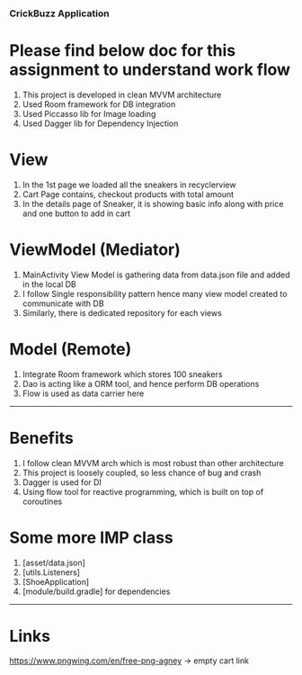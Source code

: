 ### CrickBuzz Application

# Please find below doc for this assignment to understand work flow

1. This project is developed in clean MVVM architecture
2. Used Room framework for DB integration
3. Used Piccasso lib for Image loading
4. Used Dagger lib for Dependency Injection

# View 
1. In the 1st page we loaded all the sneakers in recyclerview
2. Cart Page contains, checkout products with total amount
3. In the details page of Sneaker, it is showing basic info along with price and one button to add in cart

# ViewModel (Mediator)
1. MainActivity View Model is gathering data from data.json file and added in the local DB
2. I follow Single responsibility pattern hence many view model created to communicate with DB
3. Similarly, there is dedicated repository for each views

# Model (Remote)
1. Integrate Room framework which stores 100 sneakers
2. Dao is acting like a ORM tool, and hence perform DB operations
3. Flow is used as data carrier here

----------------

# Benefits
1. I follow clean MVVM arch which is most robust than other architecture
2. This project is loosely coupled, so less chance of bug and crash
3. Dagger is used for DI
4. Using flow tool for reactive programming, which is built on top of coroutines

# Some more IMP class
1. [asset/data.json]
2. [utils.Listeners]
3. [ShoeApplication]
4. [module/build.gradle] for dependencies

----------------

# Links
https://www.pngwing.com/en/free-png-agney  -> empty cart link